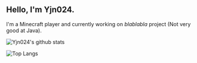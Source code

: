 ## Hello, I'm Yjn024.

I'm a Minecraft player and currently working on *blablabla* project (Not very good at Java).

![Yjn024's github stats](https://github-readme-stats.vercel.app/api?username=jieningyu&show_icons=true&title_color=e3712b&text_color=24292f&icon_color=e3712b)

![Top Langs](https://github-readme-stats.vercel.app/api/top-langs/?username=jieningyu&layout=compact&title_color=e3712b)
